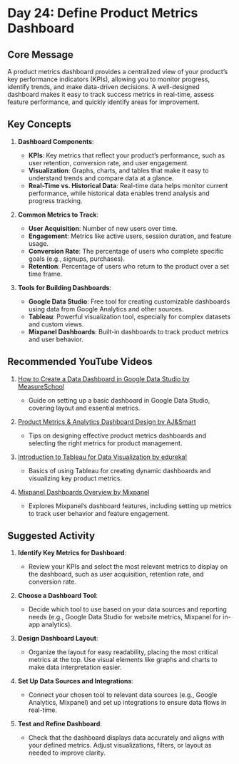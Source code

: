 # Day 24: Define Product Metrics Dashboard

## Core Message
A product metrics dashboard provides a centralized view of your product’s key performance indicators (KPIs), allowing you to monitor progress, identify trends, and make data-driven decisions. A well-designed dashboard makes it easy to track success metrics in real-time, assess feature performance, and quickly identify areas for improvement.

## Key Concepts
1. **Dashboard Components**:
   - **KPIs**: Key metrics that reflect your product’s performance, such as user retention, conversion rate, and user engagement.
   - **Visualization**: Graphs, charts, and tables that make it easy to understand trends and compare data at a glance.
   - **Real-Time vs. Historical Data**: Real-time data helps monitor current performance, while historical data enables trend analysis and progress tracking.

2. **Common Metrics to Track**:
   - **User Acquisition**: Number of new users over time.
   - **Engagement**: Metrics like active users, session duration, and feature usage.
   - **Conversion Rate**: The percentage of users who complete specific goals (e.g., signups, purchases).
   - **Retention**: Percentage of users who return to the product over a set time frame.

3. **Tools for Building Dashboards**:
   - **Google Data Studio**: Free tool for creating customizable dashboards using data from Google Analytics and other sources.
   - **Tableau**: Powerful visualization tool, especially for complex datasets and custom views.
   - **Mixpanel Dashboards**: Built-in dashboards to track product metrics and user behavior.

## Recommended YouTube Videos
1. [How to Create a Data Dashboard in Google Data Studio by MeasureSchool](https://www.youtube.com/watch?v=BPlN3u4Nfdo)
   - Guide on setting up a basic dashboard in Google Data Studio, covering layout and essential metrics.

2. [Product Metrics & Analytics Dashboard Design by AJ&Smart](https://www.youtube.com/watch?v=lTCQFJIzLdo)
   - Tips on designing effective product metrics dashboards and selecting the right metrics for product management.

3. [Introduction to Tableau for Data Visualization by edureka!](https://www.youtube.com/watch?v=rNGb9Y8Q4zA)
   - Basics of using Tableau for creating dynamic dashboards and visualizing key product metrics.

4. [Mixpanel Dashboards Overview by Mixpanel](https://www.youtube.com/watch?v=LfZbHlZ8bHs)
   - Explores Mixpanel’s dashboard features, including setting up metrics to track user behavior and feature engagement.

## Suggested Activity
1. **Identify Key Metrics for Dashboard**:
   - Review your KPIs and select the most relevant metrics to display on the dashboard, such as user acquisition, retention rate, and conversion rate.

2. **Choose a Dashboard Tool**:
   - Decide which tool to use based on your data sources and reporting needs (e.g., Google Data Studio for website metrics, Mixpanel for in-app analytics).

3. **Design Dashboard Layout**:
   - Organize the layout for easy readability, placing the most critical metrics at the top. Use visual elements like graphs and charts to make data interpretation easier.

4. **Set Up Data Sources and Integrations**:
   - Connect your chosen tool to relevant data sources (e.g., Google Analytics, Mixpanel) and set up integrations to ensure data flows in real-time.

5. **Test and Refine Dashboard**:
   - Check that the dashboard displays data accurately and aligns with your defined metrics. Adjust visualizations, filters, or layout as needed to improve clarity.
